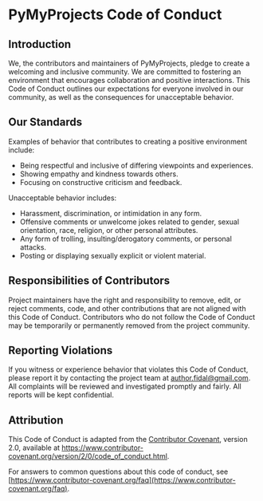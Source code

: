 # PyMyProjects Code of Conduct

## Introduction

We, the contributors and maintainers of PyMyProjects, pledge to create a welcoming and inclusive community. We are committed to fostering an environment that encourages collaboration and positive interactions. This Code of Conduct outlines our expectations for everyone involved in our community, as well as the consequences for unacceptable behavior.

## Our Standards

Examples of behavior that contributes to creating a positive environment include:

- Being respectful and inclusive of differing viewpoints and experiences.
- Showing empathy and kindness towards others.
- Focusing on constructive criticism and feedback.

Unacceptable behavior includes:

- Harassment, discrimination, or intimidation in any form.
- Offensive comments or unwelcome jokes related to gender, sexual orientation, race, religion, or other personal attributes.
- Any form of trolling, insulting/derogatory comments, or personal attacks.
- Posting or displaying sexually explicit or violent material.

## Responsibilities of Contributors

Project maintainers have the right and responsibility to remove, edit, or reject comments, code, and other contributions that are not aligned with this Code of Conduct. Contributors who do not follow the Code of Conduct may be temporarily or permanently removed from the project community.

## Reporting Violations

If you witness or experience behavior that violates this Code of Conduct, please report it by contacting the project team at author.fidal@gmail.com. All complaints will be reviewed and investigated promptly and fairly. All reports will be kept confidential.

## Attribution

This Code of Conduct is adapted from the [Contributor Covenant](https://www.contributor-covenant.org/), version 2.0, available at https://www.contributor-covenant.org/version/2/0/code_of_conduct.html.

For answers to common questions about this code of conduct, see [https://www.contributor-covenant.org/faq](https://www.contributor-covenant.org/faq).
